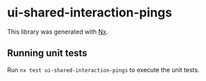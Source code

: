 # ui-shared-interaction-pings

This library was generated with [Nx](https://nx.dev).

## Running unit tests

Run `nx test ui-shared-interaction-pings` to execute the unit tests.
